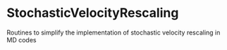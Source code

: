 StochasticVelocityRescaling
===========================

Routines to simplify the implementation of stochastic velocity rescaling in MD codes
